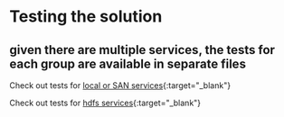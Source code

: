 # Testing the solution
## given there are multiple services, the tests for each group are available in separate files


Check out tests for [local or SAN services](./local_file_browser_tests.md){:target="_blank"}

Check out tests for [hdfs services](./hdfs_file_browser_tests.md){:target="_blank"}
